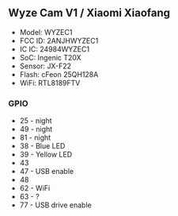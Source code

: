Wyze Cam V1 / Xiaomi Xiaofang
-----------------------------

- Model: WYZEC1
- FCC ID: 2ANJHWYZEC1
- IC IC: 24984WYZEC1
- SoC: Ingenic T20X
- Sensor: JX-F22
- Flash: cFeon 25QH128A  
- WiFi: RTL8189FTV

### GPIO

- 25 - night
- 49 - night
- 81 - night
- 38 - Blue LED
- 39 - Yellow LED
- 43
- 47 - USB enable
- 48
- 62 - WiFi
- 63 - ?
- 77 - USB drive enable
